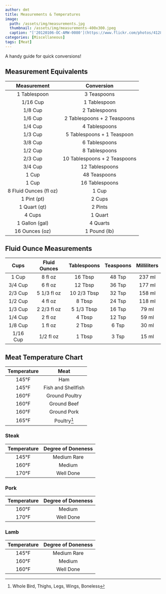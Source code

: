 ```yaml
---
author: dmt
title: Measurements & Temperatures
image:
  path: /assets/img/measurements.jpg
  thumbnail: /assets/img/measurements-400x300.jpeg
  caption: "['20120106-OC-AMW-0080'](https://www.flickr.com/photos/41284017@N08/7008312481) by [USDAgov](https://www.flickr.com/photos/41284017@N08) is marked with [CC PDM 1.0](https://creativecommons.org/publicdomain/mark/1.0/?ref=ccsearch&atype=rich)"
categories: [Miscellaneous]
tags: [Meat]
---
```


A handy guide for quick conversions!

## Measurement Equivalents

| Measurement | Conversion |
|:-:|:-:|
| 1 Tablespoon | 3 Teaspoons |
| 1/16 Cup | 1 Tablespoon |
| 1/8 Cup | 2 Tablespoons |
| 1/6 Cup | 2 Tablespoons + 2 Teaspoons |
| 1/4 Cup | 4 Tablespoons |
| 1/3 Cup | 5 Tablespoons + 1 Teaspoon |
| 3/8 Cup | 6 Tablespoons |
| 1/2 Cup | 8 Tablespoons |
| 2/3 Cup | 10 Tablespoons + 2 Teaspoons |
| 3/4 Cup | 12 Tablespoons |
| 1 Cup | 48 Teaspoons |
| 1 Cup | 16 Tablespoons |
| 8 Fluid Ounces (fl oz) | 1 Cup |
| 1 Pint (pt) | 2 Cups |
| 1 Quart (qt) | 2 Pints |
| 4 Cups | 1 Quart |
| 1 Gallon (gal) | 4 Quarts |
| 16 Ounces (oz) | 1 Pound (lb) |

## Fluid Ounce Measurements

| Cups | Fluid Ounces | Tablespoons | Teaspoons | Milliliters |
|:-:|:-:|:-:|:-:|:-:|
| 1 Cup | 8 fl oz | 16 Tbsp | 48 Tsp | 237 ml |
| 3/4 Cup | 6 fl oz | 12 Tbsp | 36 Tsp | 177 ml |
| 2/3 Cup | 5 1/3 fl oz | 10 2/3 Tbsp | 32 Tsp | 158 ml |
| 1/2 Cup | 4 fl oz | 8 Tbsp | 24 Tsp | 118 ml |
| 1/3 Cup | 2 2/3 fl oz | 5 1/3 Tbsp | 16 Tsp | 79 ml |
| 1/4 Cup | 2 fl oz | 4 Tbsp | 12 Tsp | 59 ml |
| 1/8 Cup | 1 fl oz | 2 Tbsp | 6 Tsp | 30 ml |
| 1/16 Cup | 1/2 fl oz | 1 Tbsp | 3 Tsp | 15 ml |

## Meat Temperature Chart

| Temperature | Meat |
|:-:|:-:|
| 145&deg;F | Ham |
| 145&deg;F | Fish and Shellfish |
| 160&deg;F | Ground Poultry |
| 160&deg;F | Ground Beef |
| 160&deg;F | Ground Pork |
| 165&deg;F | Poultry[^1] |

### Steak

| Temperature | Degree of Doneness |
|:-:|:-:|
| 145&deg;F | Medium Rare |
| 160&deg;F | Medium |
| 170&deg;F | Well Done |

### Pork

| Temperature | Degree of Doneness |
|:-:|:-:|
| 160&deg;F | Medium |
| 170&deg;F | Well Done |

### Lamb

| Temperature | Degree of Doneness |
|:-:|:-:|
| 145&deg;F | Medium Rare |
| 160&deg;F | Medium |
| 160&deg;F | Well Done |

[^1]: Whole Bird, Thighs, Legs, Wings, Boneless
